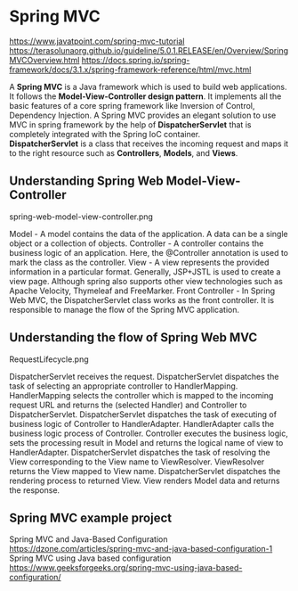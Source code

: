 # Spring MVC
https://www.javatpoint.com/spring-mvc-tutorial
https://terasolunaorg.github.io/guideline/5.0.1.RELEASE/en/Overview/SpringMVCOverview.html
https://docs.spring.io/spring-framework/docs/3.1.x/spring-framework-reference/html/mvc.html


A **Spring MVC** is a Java framework which is used to build web applications. It follows the **Model-View-Controller design pattern**.
It implements all the basic features of a core spring framework like Inversion of Control, Dependency Injection.
A Spring MVC provides an elegant solution to use MVC in spring framework by the help of **DispatcherServlet** that is completely 
integrated with the Spring IoC container. <br>
**DispatcherServlet** is a class that receives the incoming request and maps it to the right resource such as **Controllers**, **Models**, and **Views**.

## Understanding Spring Web Model-View-Controller

spring-web-model-view-controller.png

Model - A model contains the data of the application. A data can be a single object or a collection of objects.
Controller - A controller contains the business logic of an application. Here, the @Controller annotation is used to mark the class as the controller.
View - A view represents the provided information in a particular format. Generally, JSP+JSTL is used to create a view page. Although spring also supports other view technologies such as Apache Velocity, Thymeleaf and FreeMarker.
Front Controller - In Spring Web MVC, the DispatcherServlet class works as the front controller. It is responsible to manage the flow of the Spring MVC application.


## Understanding the flow of Spring Web MVC

RequestLifecycle.png

DispatcherServlet receives the request.
DispatcherServlet dispatches the task of selecting an appropriate controller to HandlerMapping. HandlerMapping selects the controller which is mapped to the incoming request URL and returns the (selected Handler) and Controller to DispatcherServlet.
DispatcherServlet dispatches the task of executing of business logic of Controller to HandlerAdapter.
HandlerAdapter calls the business logic process of Controller.
Controller executes the business logic, sets the processing result in Model and returns the logical name of view to HandlerAdapter.
DispatcherServlet dispatches the task of resolving the View corresponding to the View name to ViewResolver. ViewResolver returns the View mapped to View name.
DispatcherServlet dispatches the rendering process to returned View.
View renders Model data and returns the response.


## Spring MVC example project
Spring MVC and Java-Based Configuration
https://dzone.com/articles/spring-mvc-and-java-based-configuration-1
Spring MVC using Java based configuration
https://www.geeksforgeeks.org/spring-mvc-using-java-based-configuration/
